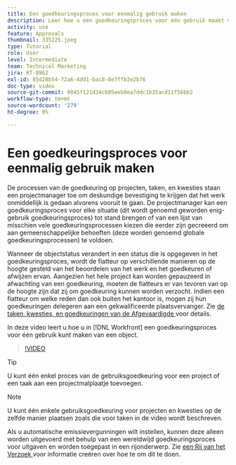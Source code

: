 ```yaml
---
title: Een goedkeuringsproces voor eenmalig gebruik maken
description: Leer hoe u een goedkeuringsproces voor één gebruik maakt van een project, taak of uitgave in Workfront.
activity: use
feature: Approvals
thumbnail: 335225.jpeg
type: Tutorial
role: User
level: Intermediate
team: Technical Marketing
jira: KT-8962
exl-id: 85d28b54-72a6-4dd1-bac8-8e7ffb3e2b76
doc-type: video
source-git-commit: 9045f121d34cb95eeb0ea7ddc1b35acd11f56bb2
workflow-type: tm+mt
source-wordcount: '279'
ht-degree: 0%

---
```


# Een goedkeuringsproces voor eenmalig gebruik maken

De processen van de goedkeuring op projecten, taken, en kwesties staan een projectmanager toe om deskundige bevestiging te krijgen dat het werk onmiddellijk is gedaan alvorens vooruit te gaan. De projectmanager kan een goedkeuringsproces voor elke situatie (dit wordt genoemd geworden enig-gebruik goedkeuringsproces) tot stand brengen of van een lijst van misschien vele goedkeuringsprocessen kiezen die eerder zijn gecreeerd om aan gemeenschappelijke behoeften (deze worden genoemd globale goedkeuringsprocessen) te voldoen.

Wanneer de objectstatus verandert in een status die is opgegeven in het goedkeuringsproces, wordt de fiatteur op verschillende manieren op de hoogte gesteld van het beoordelen van het werk en het goedkeuren of afwijzen ervan. Aangezien het hele project kan worden gepauzeerd in afwachting van een goedkeuring, moeten de fiatteurs er van tevoren van op de hoogte zijn dat zij om goedkeuring kunnen worden verzocht. Indien een fiatteur om welke reden dan ook buiten het kantoor is, mogen zij hun goedkeuringen delegeren aan een gekwalificeerde plaatsvervanger. Zie [ de taken, kwesties, en goedkeuringen van de Afgevaardigde ](https://experienceleague.adobe.com/docs/workfront-learn/tutorials-workfront/manage-work/approval-processes-and-milestone-paths/delegate-approvals.html) voor details.

In deze video leert u hoe u in [!DNL  Workfront] een goedkeuringsproces voor één gebruik kunt maken van een object.

>[!VIDEO](https://video.tv.adobe.com/v/335225/?quality=12&learn=on)

>[!TIP]
>
>U kunt één enkel proces van de gebruiksgoedkeuring voor een project of een taak aan een projectmalplaatje toevoegen.

>[!NOTE]
>
>U kunt één enkele gebruiksgoedkeuring voor projecten en kwesties op de zelfde manier plaatsen zoals die voor taken in de video wordt beschreven.
>
>Als u automatische emissievergunningen wilt instellen, kunnen deze alleen worden uitgevoerd met behulp van een wereldwijd goedkeuringsproces voor uitgaven en worden toegepast in een rijonderwerp. Zie [ een Rij van het Verzoek ](https://experienceleague.adobe.com/docs/workfront/using/manage-work/requests/create-and-manage-request-queues/create-request-queue.html) voor informatie creëren over hoe te om dit te doen.


